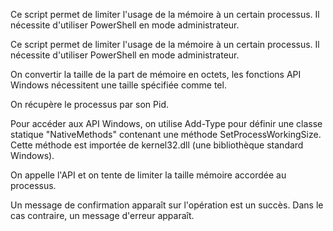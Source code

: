 Ce script permet de limiter l'usage de la mémoire à un certain processus.
Il nécessite d'utiliser PowerShell en mode administrateur.

Ce script permet de limiter l'usage de la mémoire à un certain processus.
Il nécessite d'utiliser PowerShell en mode administrateur.

On convertir la taille de la part de mémoire en octets, les fonctions API Windows nécessitent une taille spécifiée comme tel.

On récupère le processus par son Pid.

Pour accéder aux API Windows, on utilise Add-Type pour définir une classe statique "NativeMethods" contenant une méthode SetProcessWorkingSize. Cette méthode est importée de kernel32.dll (une bibliothèque standard Windows).

On appelle l'API et on tente de limiter la taille mémoire accordée au processus.

Un message de confirmation apparaît sur l'opération est un succès. Dans le cas contraire, un message d'erreur apparaît.
